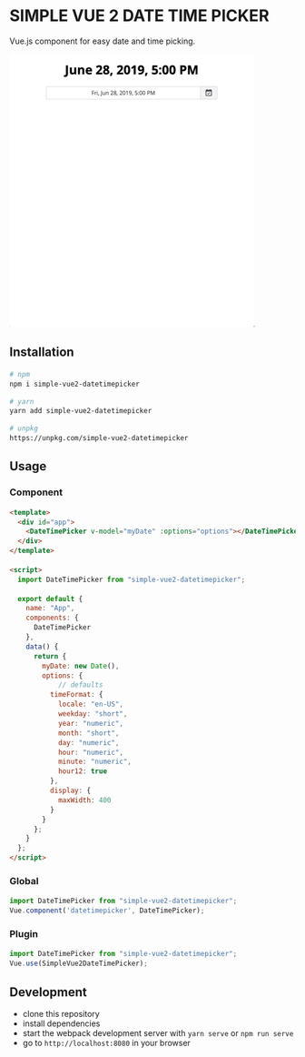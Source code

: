 # SIMPLE VUE 2 DATE TIME PICKER

Vue.js component for easy date and time picking.

![](usage.gif)

## Installation

```bash
# npm
npm i simple-vue2-datetimepicker
```

```bash
# yarn
yarn add simple-vue2-datetimepicker
```

```bash
# unpkg
https://unpkg.com/simple-vue2-datetimepicker
```

## Usage

### Component

```html
<template>
  <div id="app">
    <DateTimePicker v-model="myDate" :options="options"></DateTimePicker>
  </div>
</template>

<script>
  import DateTimePicker from "simple-vue2-datetimepicker";

  export default {
    name: "App",
    components: {
      DateTimePicker
    },
    data() {
      return {
        myDate: new Date(),
        options: {
            // defaults
          timeFormat: {
            locale: "en-US",
            weekday: "short",
            year: "numeric",
            month: "short",
            day: "numeric",
            hour: "numeric",
            minute: "numeric",
            hour12: true
          },
          display: {
            maxWidth: 400
          }
        }
      };
    }
  };
</script>
```
### Global

```javascript
import DateTimePicker from "simple-vue2-datetimepicker";
Vue.component('datetimepicker', DateTimePicker);
```

### Plugin

```javascript
import DateTimePicker from "simple-vue2-datetimepicker";
Vue.use(SimpleVue2DateTimePicker);
```


## Development

- clone this repository
- install dependencies
- start the webpack development server with `yarn serve` or `npm run serve`
- go to `http://localhost:8080` in your browser
